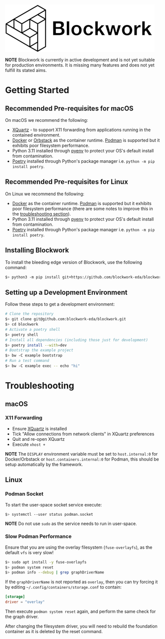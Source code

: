 ![Blockwork](docs/assets/mascot_b_black_e_white.png)

**NOTE** Blockwork is currently in active development and is not yet suitable
for production environments. It is missing many features and does not yet fulfill
its stated aims.

# Getting Started

## Recommended Pre-requisites for macOS

On macOS we recommend the following:

 * [XQuartz](https://www.xquartz.org) - to support X11 forwarding from applications
   running in the contained environment.
 * [Docker](http://docker.com) or [Orbstack](https://orbstack.dev) as the container
   runtime. [Podman](https://podman-desktop.io) is supported but it exhibits poor
   filesystem performance.
 * Python 3.11 installed through [pyenv](https://github.com/pyenv/pyenv) to
   protect your OS's default install from contamination.
 * [Poetry](https://python-poetry.org) installed through Python's package manager
   i.e. `python -m pip install poetry`.

## Recommended Pre-requisites for Linux

On Linux we recommend the following:

 * [Docker](http://docker.com) as the container runtime. [Podman](https://podman-desktop.io)
   is supported but it exhibits poor filesystem performance (there are some notes
   to improve this in the [troubleshooting section](#troubleshooting)).
 * Python 3.11 installed through [pyenv](https://github.com/pyenv/pyenv) to
   protect your OS's default install from contamination.
 * [Poetry](https://python-poetry.org) installed through Python's package manager
   i.e. `python -m pip install poetry`.

## Installing Blockwork

To install the bleeding edge version of Blockwork, use the following command:

```bash
$> python3 -m pip install git+https://github.com/blockwork-eda/blockwork
```

## Setting up a Development Environment

Follow these steps to get a development environment:

```bash
# Clone the repository
$> git clone git@github.com:blockwork-eda/blockwork.git
$> cd blockwork
# Activate a poetry shell
$> poetry shell
# Install all dependencies (including those just for development)
$> poetry install --with=dev
# Bootstrap the example project
$> bw -C example bootstrap
# Run a test command
$> bw -C example exec -- echo "hi"
```

# Troubleshooting

## macOS

### X11 Forwarding

 * Ensure [XQuartz](https://www.xquartz.org) is installed
 * Tick "Allow connections from network clients" in XQuartz preferences
 * Quit and re-open XQuartz
 * Execute `xhost +`


**NOTE** The `DISPLAY` environment variable must be set to `host.internal:0` for
Docker/Orbstack or `host.containers.internal:0` for Podman, this should be setup
automatically by the framework.

## Linux

### Podman Socket

To start the user-space socket service execute:

```bash
$> systemctl --user status podman.socket
```

**NOTE** Do not use `sudo` as the service needs to run in user-space.

### Slow Podman Performance

Ensure that you are using the overlay filesystem (`fuse-overlayfs`), as the
default `vfs` is very slow!

```bash
$> sudo apt install -y fuse-overlayfs
$> podman system reset
$> podman info --debug | grep graphDriverName
```

If the `graphDriverName` is not reported as `overlay`, then you can try forcing
it by editing `~/.config/containers/storage.conf` to contain:

```toml
[storage]
driver = "overlay"
```

Then execute `podman system reset` again, and perform the same check for the
graph driver.

After changing the filesystem driver, you will need to rebuild the foundation
container as it is deleted by the reset command.
